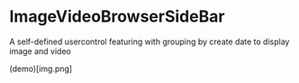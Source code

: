 # ImageVideoBrowserSideBar
A self-defined usercontrol featuring with grouping by create date to display image and video

(demo)[img.png]